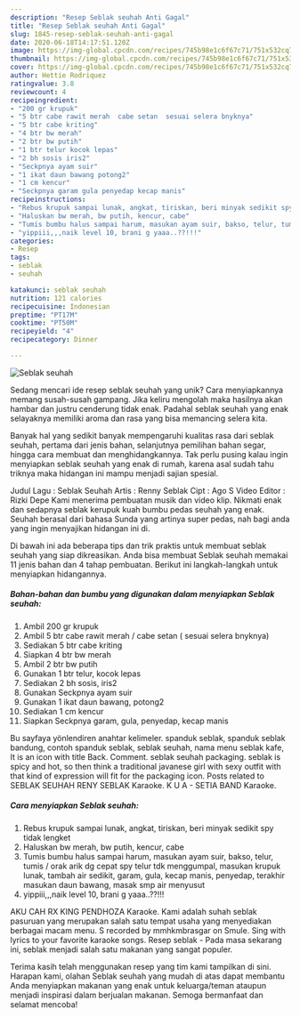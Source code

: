 ```yaml
---
description: "Resep Seblak seuhah Anti Gagal"
title: "Resep Seblak seuhah Anti Gagal"
slug: 1845-resep-seblak-seuhah-anti-gagal
date: 2020-06-18T14:17:51.120Z
image: https://img-global.cpcdn.com/recipes/745b98e1c6f67c71/751x532cq70/seblak-seuhah-foto-resep-utama.jpg
thumbnail: https://img-global.cpcdn.com/recipes/745b98e1c6f67c71/751x532cq70/seblak-seuhah-foto-resep-utama.jpg
cover: https://img-global.cpcdn.com/recipes/745b98e1c6f67c71/751x532cq70/seblak-seuhah-foto-resep-utama.jpg
author: Hettie Rodriquez
ratingvalue: 3.8
reviewcount: 4
recipeingredient:
- "200 gr krupuk"
- "5 btr cabe rawit merah  cabe setan  sesuai selera bnyknya"
- "5 btr cabe kriting"
- "4 btr bw merah"
- "2 btr bw putih"
- "1 btr telur kocok lepas"
- "2 bh sosis iris2"
- "Seckpnya ayam suir"
- "1 ikat daun bawang potong2"
- "1 cm kencur"
- "Seckpnya garam gula penyedap kecap manis"
recipeinstructions:
- "Rebus krupuk sampai lunak, angkat, tiriskan, beri minyak sedikit spy tidak lengket"
- "Haluskan bw merah, bw putih, kencur, cabe"
- "Tumis bumbu halus sampai harum, masukan ayam suir, bakso, telur, tumis / orak arik dg cepat spy telur tdk menggumpal, masukan krupuk lunak, tambah air sedikit, garam, gula, kecap manis, penyedap, terakhir masukan daun bawang, masak smp air menyusut"
- "yippiii,,,naik level 10, brani g yaaa..??!!!"
categories:
- Resep
tags:
- seblak
- seuhah

katakunci: seblak seuhah 
nutrition: 121 calories
recipecuisine: Indonesian
preptime: "PT17M"
cooktime: "PT50M"
recipeyield: "4"
recipecategory: Dinner

---
```



![Seblak seuhah](https://img-global.cpcdn.com/recipes/745b98e1c6f67c71/751x532cq70/seblak-seuhah-foto-resep-utama.jpg)

Sedang mencari ide resep seblak seuhah yang unik? Cara menyiapkannya memang susah-susah gampang. Jika keliru mengolah maka hasilnya akan hambar dan justru cenderung tidak enak. Padahal seblak seuhah yang enak selayaknya memiliki aroma dan rasa yang bisa memancing selera kita.

Banyak hal yang sedikit banyak mempengaruhi kualitas rasa dari seblak seuhah, pertama dari jenis bahan, selanjutnya pemilihan bahan segar, hingga cara membuat dan menghidangkannya. Tak perlu pusing kalau ingin menyiapkan seblak seuhah yang enak di rumah, karena asal sudah tahu triknya maka hidangan ini mampu menjadi sajian spesial.

Judul Lagu : Seblak Seuhah Artis : Renny Seblak Cipt : Ago S Video Editor : Rizki Depe Kami menerima pembuatan musik dan video klip. Nikmati enak dan sedapnya seblak kerupuk kuah bumbu pedas seuhah yang enak. Seuhah berasal dari bahasa Sunda yang artinya super pedas, nah bagi anda yang ingin menyajikan hidangan ini di.


Di bawah ini ada beberapa tips dan trik praktis untuk membuat seblak seuhah yang siap dikreasikan. Anda bisa membuat Seblak seuhah memakai 11 jenis bahan dan 4 tahap pembuatan. Berikut ini langkah-langkah untuk menyiapkan hidangannya.

<!--inarticleads1-->

##### Bahan-bahan dan bumbu yang digunakan dalam menyiapkan Seblak seuhah:

1. Ambil 200 gr krupuk
1. Ambil 5 btr cabe rawit merah / cabe setan ( sesuai selera bnyknya)
1. Sediakan 5 btr cabe kriting
1. Siapkan 4 btr bw merah
1. Ambil 2 btr bw putih
1. Gunakan 1 btr telur, kocok lepas
1. Sediakan 2 bh sosis, iris2
1. Gunakan Seckpnya ayam suir
1. Gunakan 1 ikat daun bawang, potong2
1. Sediakan 1 cm kencur
1. Siapkan Seckpnya garam, gula, penyedap, kecap manis


Bu sayfaya yönlendiren anahtar kelimeler. spanduk seblak, spanduk seblak bandung, contoh spanduk seblak, seblak seuhah, nama menu seblak kafe, It is an icon with title Back. Comment. seblak seuhah packaging. seblak is spicy and hot, so then think a traditional javanese girl with sexy outfit with that kind of expression will fit for the packaging icon. Posts related to SEBLAK SEUHAH RENY SEBLAK Karaoke. K U A - SETIA BAND Karaoke. 

<!--inarticleads2-->

##### Cara menyiapkan Seblak seuhah:

1. Rebus krupuk sampai lunak, angkat, tiriskan, beri minyak sedikit spy tidak lengket
1. Haluskan bw merah, bw putih, kencur, cabe
1. Tumis bumbu halus sampai harum, masukan ayam suir, bakso, telur, tumis / orak arik dg cepat spy telur tdk menggumpal, masukan krupuk lunak, tambah air sedikit, garam, gula, kecap manis, penyedap, terakhir masukan daun bawang, masak smp air menyusut
1. yippiii,,,naik level 10, brani g yaaa..??!!!


AKU CAH RX KING PENDHOZA Karaoke. Kami adalah suhah seblak pasuruan yang merupakan salah satu tempat usaha yang menyediakan berbagai macam menu. S recorded by mmhkmbrasgar on Smule. Sing with lyrics to your favorite karaoke songs. Resep seblak - Pada masa sekarang ini, seblak menjadi salah satu makanan yang sangat populer. 

Terima kasih telah menggunakan resep yang tim kami tampilkan di sini. Harapan kami, olahan Seblak seuhah yang mudah di atas dapat membantu Anda menyiapkan makanan yang enak untuk keluarga/teman ataupun menjadi inspirasi dalam berjualan makanan. Semoga bermanfaat dan selamat mencoba!
